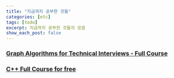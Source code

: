 ```yaml
---
title: "지금까지 공부한 것들"
categories: [etc]
tags: [todo]
excerpt: 지금까지 공부한 것들의 모음
show_each_post: false
---
```


### <a href="https://www.youtube.com/watch?v=tWVWeAqZ0WU" target="_blank">Graph Algorithms for Technical Interviews - Full Course</a>

### <a href="https://www.youtube.com/watch?v=-TkoO8Z07hI&t=8247s" target="_blank">C++ Full Course for free</a>
